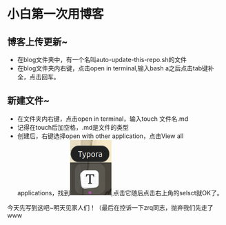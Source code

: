 # 小白第一次用博客

## 博客上传更新~

- 在blog文件夹中，有一个名叫auto-update-this-repo.sh的文件
- 在blog文件夹内右键，点击open in terminal,输入bash a之后点击tab键补全，点击回车。

## 新建文件~

- 在文件夹内右键，点击open in terminal，输入touch 文件名.md
- 记得在touch后加空格，.md是文件的类型
- 创建后，右键选择open with other application，点击View all applications，找到![1](./Screenshots/1.jpg),点击它随后点击右上角的selsct就OK了。





今天先写到这吧~明天见家人们！（最后在控诉一下zrq同志，抛弃我们先走了www